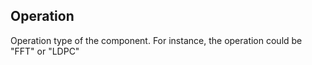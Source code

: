 ## Operation

Operation type of the component. For instance, the operation could be "FFT" or "LDPC"

